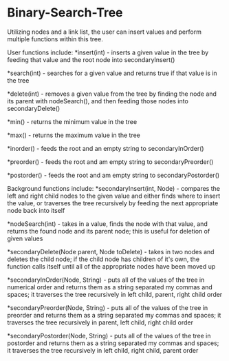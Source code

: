 # Binary-Search-Tree
Utilizing nodes and a link list, the user can insert values and perform multiple functions within this tree.

User functions include:
*insert(int)  - inserts a given value in the tree by feeding that value and the root node into secondaryInsert()

*search(int)  - searches for a given value and returns true if that value is in the tree 

*delete(int)  - removes a given value from the tree by finding the node and its parent with nodeSearch(), and then feeding those nodes into secondaryDelete()

*min() - returns the minimum value in the tree

*max()  - returns the maximum value in the tree

*inorder()  - feeds the root and an empty string to secondaryInOrder()

*preorder()  - feeds the root and am empty string to secondaryPreorder()

*postorder()  - feeds the root and am empty string to secondaryPostorder()


Background functions include:
*secondaryInsert(int, Node)  - compares the left and right child nodes to the given value and either finds where to insert the value, or traverses the tree recursively by feeding the next appropriate node back into itself

*nodeSearch(int)  - takes in a value, finds the node with that value, and returns the found node and its parent node; this is useful for deletion of given values

*secondaryDelete(Node parent, Node toDelete)  - takes in two nodes and deletes the child node; if the child node has children of it's own, the function calls itself until all of the appropriate nodes have been moved up

*secondaryInOrder(Node, String)  - puts all of the values of the tree in numerical order and returns them as a string separated my commas and spaces; it traverses the tree recursively in left child, parent, right child order

*secondaryPreorder(Node, String)  - puts all of the values of the tree in preorder and returns them as a string separated my commas and spaces; it traverses the tree recursively in parent, left child, right child order

*secondaryPostorder(Node, String)  - puts all of the values of the tree in postorder and returns them as a string separated my commas and spaces; it traverses the tree recursively in left child, right child, parent order




